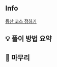 ## Info
[등산 코스 정하기](https://school.programmers.co.kr/learn/courses/30/lessons/118669)

## 💡 풀이 방법 요약

## 🙂 마무리
